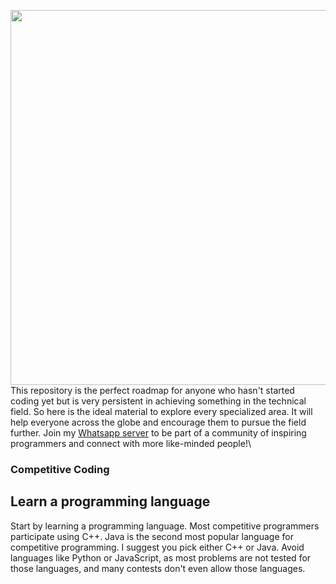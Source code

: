 
<img src="https://media.istockphoto.com/id/1224500457/photo/programming-code-abstract-technology-background-of-software-developer-and-computer-script.jpg?s=612x612&w=0&k=20&c=nHMypkMTU1HUUW85Zt0Ff7MDbq17n0eVeXaoM9Knt4Q=" width="900" height = "600" ><br/>
This repository is the perfect roadmap for anyone who hasn't started coding yet but is very persistent in achieving something in the technical field. So here is the ideal material to explore every specialized area. It will help everyone across the globe and encourage them to pursue the field further.
Join my [Whatsapp server](https://chat.whatsapp.com/K1DFvIZGAZZ447JMqYW8s6) to be part of a community of inspiring programmers and connect with more like-minded people!\
### Competitive Coding
## Learn a programming language
Start by learning a programming language. Most competitive programmers participate using C++. Java is the second most popular language for competitive programming. I suggest you pick either C++ or Java. Avoid languages like Python or JavaScript, as most problems are not tested for those languages, and many contests don't even allow those languages.

